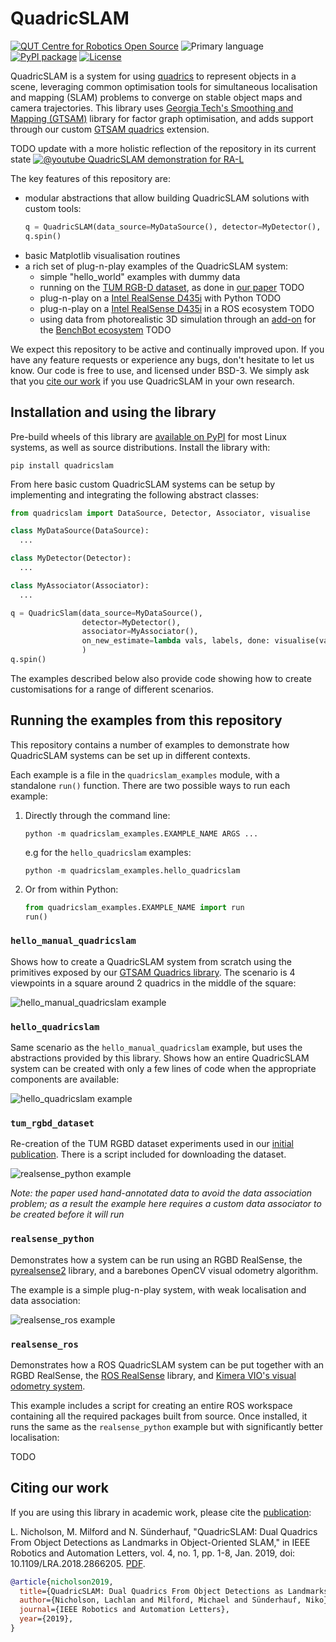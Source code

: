 # QuadricSLAM

[![QUT Centre for Robotics Open Source](https://github.com/qcr/qcr.github.io/raw/master/misc/badge.svg)](https://qcr.github.io)
![Primary language](https://img.shields.io/github/languages/top/qcr/quadricslam)
[![PyPI package](https://img.shields.io/pypi/pyversions/quadricslam)](https://pypi.org/project/quadricslam/)
[![License](https://img.shields.io/github/license/qcr/quadricslam)](./LICENSE.txt)

QuadricSLAM is a system for using [quadrics](https://en.wikipedia.org/wiki/Quadric) to represent objects in a scene, leveraging common optimisation tools for simultaneous localisation and mapping (SLAM) problems to converge on stable object maps and camera trajectories. This library uses [Georgia Tech's Smoothing and Mapping (GTSAM)](https://github.com/borglab/gtsam) library for factor graph optimisation, and adds support through our custom [GTSAM quadrics](https://github.com/qcr/gtsam-quadrics) extension.

TODO update with a more holistic reflection of the repository in its current state
[![@youtube QuadricSLAM demonstration for RA-L](https://github.com/best-of-acrv/gtsam-quadrics/raw/master/doc/quadricslam_video.png)](https://www.youtube.com/watch?v=n-j0DFDFSKU)

The key features of this repository are:

- modular abstractions that allow building QuadricSLAM solutions with custom tools:
  ```python
  q = QuadricSLAM(data_source=MyDataSource(), detector=MyDetector(), associator=MyDataAssociator())
  q.spin()
  ```
- basic Matplotlib visualisation routines
- a rich set of plug-n-play examples of the QuadricSLAM system:
  - simple "hello_world" examples with dummy data
  - running on the [TUM RGB-D dataset](https://vision.in.tum.de/data/datasets/rgbd-dataset), as done in [our paper](#citing-our-work) TODO
  - plug-n-play on a [Intel RealSense D435i](https://www.intelrealsense.com/depth-camera-d435i/) with Python TODO
  - plug-n-play on a [Intel RealSense D435i](https://www.intelrealsense.com/depth-camera-d435i/) in a ROS ecosystem TODO
  - using data from photorealistic 3D simulation through an [add-on](https://github.com/qcr/benchbot_addons) for the [BenchBot ecosystem](https://github.com/qcr/benchbot) TODO

We expect this repository to be active and continually improved upon. If you have any feature requests or experience any bugs, don't hesitate to let us know. Our code is free to use, and licensed under BSD-3. We simply ask that you [cite our work](#citing-our-work) if you use QuadricSLAM in your own research.

## Installation and using the library

Pre-build wheels of this library are [available on PyPI](https://pypi.org/project/quadricslam/) for most Linux systems, as well as source distributions. Install the library with:

```
pip install quadricslam
```

From here basic custom QuadricSLAM systems can be setup by implementing and integrating the following abstract classes:

```python
from quadricslam import DataSource, Detector, Associator, visualise

class MyDataSource(DataSource):
  ...

class MyDetector(Detector):
  ...

class MyAssociator(Associator):
  ...

q = QuadricSlam(data_source=MyDataSource(),
                detector=MyDetector(),
                associator=MyAssociator(),
                on_new_estimate=lambda vals, labels, done: visualise(vals, labels, done)))
                )
q.spin()
```

The examples described below also provide code showing how to create customisations for a range of different scenarios.

## Running the examples from this repository

This repository contains a number of examples to demonstrate how QuadricSLAM systems can be set up in different contexts.

Each example is a file in the `quadricslam_examples` module, with a standalone `run()` function. There are two possible ways to run each example:

1. Directly through the command line:

   ```
   python -m quadricslam_examples.EXAMPLE_NAME ARGS ...
   ```

   e.g for the `hello_quadricslam` examples:

   ```
   python -m quadricslam_examples.hello_quadricslam
   ```

2. Or from within Python:

   ```python
   from quadricslam_examples.EXAMPLE_NAME import run
   run()
   ```

### `hello_manual_quadricslam`

Shows how to create a QuadricSLAM system from scratch using the primitives exposed by our [GTSAM Quadrics library](https://github.com/qcr/gtsam-quadrics). The scenario is 4 viewpoints in a square around 2 quadrics in the middle of the square:

![hello_manual_quadricslam example](https://github.com/qcr/quadricslam/wiki/hello_quadricslam.jpg)

### `hello_quadricslam`

Same scenario as the `hello_manual_quadricslam` example, but uses the abstractions provided by this library. Shows how an entire QuadricSLAM system can be created with only a few lines of code when the appropriate components are available:

![hello_quadricslam example](https://github.com/qcr/quadricslam/wiki/hello_quadricslam.jpg)

### `tum_rgbd_dataset`

Re-creation of the TUM RGBD dataset experiments used in our [initial publication](#citing-our-work). There is a script included for downloading the dataset.

![realsense_python example](https://github.com/qcr/quadricslam/wiki/realsense_python.jpg)

_Note: the paper used hand-annotated data to avoid the data association problem; as a result the example here requires a custom data associator to be created before it will run_

### `realsense_python`

Demonstrates how a system can be run using an RGBD RealSense, the [pyrealsense2](https://pypi.org/project/pyrealsense2/) library, and a barebones OpenCV visual odometry algorithm.

The example is a simple plug-n-play system, with weak localisation and data association:

![realsense_ros example](https://github.com/qcr/quadricslam/wiki/realsense_ros.jpg)

### `realsense_ros`

Demonstrates how a ROS QuadricSLAM system can be put together with an RGBD RealSense, the [ROS RealSense](https://github.com/IntelRealSense/realsense-ros) library, and [Kimera VIO's visual odometry system](https://github.com/MIT-SPARK/Kimera-VIO-ROS).

This example includes a script for creating an entire ROS workspace containing all the required packages built from source. Once installed, it runs the same as the `realsense_python` example but with significantly better localisation:

TODO

## Citing our work

If you are using this library in academic work, please cite the [publication](https://ieeexplore.ieee.org/document/8440105):

L. Nicholson, M. Milford and N. Sünderhauf, "QuadricSLAM: Dual Quadrics From Object Detections as Landmarks in Object-Oriented SLAM," in IEEE Robotics and Automation Letters, vol. 4, no. 1, pp. 1-8, Jan. 2019, doi: 10.1109/LRA.2018.2866205. [PDF](https://arxiv.org/abs/1804.04011).

```bibtex
@article{nicholson2019,
  title={QuadricSLAM: Dual Quadrics From Object Detections as Landmarks in Object-Oriented SLAM},
  author={Nicholson, Lachlan and Milford, Michael and Sünderhauf, Niko},
  journal={IEEE Robotics and Automation Letters},
  year={2019},
}
```
